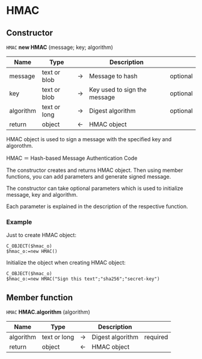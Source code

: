 # HMAC

## Constructor

`HMAC` **new HMAC** (message; key; algorithm)

|Name|Type||Description||
|-----|-----|-----|-----|-----|
|message|text or blob|->|Message to hash|optional|
|key|text or blob|->|Key used to sign the message|optional|
|algorithm|text or long|->|Digest algorithm|optional|
|return|object|<-|HMAC object||

HMAC object is used to sign a message with the specified key and algorothm.

HMAC ＝ Hash-based Message Authentication Code

The constructor creates and returns HMAC object. Then using member functions, you can add parameters and generate signed message.

The constructor can take optional parameters which is used to initialize message, key and algorithm.

Each parameter is explained in the description of the respective function.

### Example

Just to create HMAC object:

```4D
C_OBJECT($hmac_o)
$hmac_o:=new HMAC()
```

Initialize the object when creating HMAC object:

```4D
C_OBJECT($hmac_o)
$hmac_o:=new HMAC("Sign this text";"sha256";"secret-key")
```

## Member function

`HMAC` **HMAC.algorithm** (algorithm)

|Name|Type||Description||
|-----|-----|-----|-----|-----|
|algorithm|text or long|->|Digest algorithm|required|
|return|object|<-|HMAC object||

